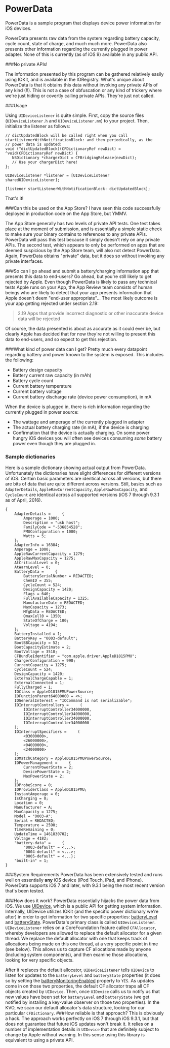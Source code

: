 # PowerData
PowerData is a sample program that displays device power information for iOS devices. 

PowerData presents raw data from the system regarding battery capacity, cycle count, state of charge, and much much more. PowerData also presents other information regarding the currently plugged in power adapter. None of this is currently (as of iOS 9) available in any public API.

###No private APIs!

The information presented by this program can be gathered relatively easily using IOKit, and is available in the IORegistry. What's unique about PowerData is that it obtains this data without invoking any private APIs of any kind (!!). This is not a case of obfuscation or any kind of trickery where we're just hiding or covertly calling private APIs. They're just not called.

###Usage

Using `UIDeviceListener` is quite simple. First, copy the source files (`UIDeviceListener.h` and `UIDeviceListener.mm`) to your project. Then, initialize the listener as follows:

```
// dictUpdatedBlock will be called right when you call startListenerWithNotificationBlock: and then periodically, as the 
// power data is updated:
void (^dictUpdatedBlock)(CFDictionaryRef newDict) = ^void(CFDictionaryRef newDict) {
   NSDictionary *chargerDict = CFBridgingRelease(newDict);
   // Use your chargerDict here!
};

UIDeviceListener *listener = [UIDeviceListener sharedUIDeviceListener];

[listener startListenerWithNotificationBlock: dictUpdatedBlock];
```

That's it!

###Can this be used on the App Store?
I have seen this code successfully deployed in production code on the App Store, but YMMV. 

The App Store generally has two levels of private API tests. One test takes place at the moment of submission, and is essentially a simple static check to make sure your binary contains to references to any private APIs. PowerData will pass this test because it simply doesn't rely on any private APIs. The second test, which appears to only be performed on apps that are deemed suspicious by the App Store team, will also not detect PowerData. Again, PowerData obtains "private" data, but it does so without invoking any private interfaces.

###So can I go ahead and submit a battery/charging information app that presents this data to end-users?
Go ahead, but you're still likely to get rejected by Apple. Even though PowerData is likely to pass any technical tests Apple runs on your App, the App Review team consists of human beings who are likely to detect that your app presents information that Apple doesn't deem "end-user appropriate"... The most likely outcome is your app getting rejected under section 2.19:
>  2.19       Apps that provide incorrect diagnostic or other inaccurate device data will be rejected

Of course, the data presented is about as accurate as it could ever be, but clearly Apple has decided that for now they're not willing to present this data to end-users, and so expect to get this rejection.

###What kind of power data can I get?
Pretty much every datapoint regarding battery and power known to the system is exposed. This includes the following:
- Battery design capacity
- Battery current raw capacity (in mAh)
- Battery cycle count
- Current battery temperature
- Current battery voltage
- Current battery discharge rate (device power consumption), in mA

When the device is plugged in, there is rich information regarding the currently plugged in power source:
- The wattage and amperage of the currently plugged in adapter
- The actual battery charging rate (in mA), if the device is charging
- Confirmation that the device is actually charging. On some power hungry iOS devices you will often see devices consuming *some* battery power even though they are plugged in.

### Sample dictionaries
Here is a sample dictionary showing actual output from PowerData. Unfortunately the dictionaries have slight differences for different versions of iOS. Certain basic parameters are identical across all versions, but there are bits of data that are quite different across versions. Still, basics such as `AdapterDetails`, `AppleRawCurrentCapacity`, `AppleRawMaxCapacity`, and `CycleCount` are identical across all supported versions (iOS 7 through 9.3.1 as of April, 2016).

```
{
    AdapterDetails =     {
        Amperage = 1000;
        Description = "usb host";
        FamilyCode = "-536854528";
        PMUConfiguration = 1000;
        Watts = 5;
    };
    AdapterInfo = 16384;
    Amperage = 1000;
    AppleRawCurrentCapacity = 1279;
    AppleRawMaxCapacity = 1275;
    AtCriticalLevel = 0;
    AtWarnLevel = 0;
    BatteryData =     {
        BatterySerialNumber = REDACTED;
        ChemID = 355;
        CycleCount = 524;
        DesignCapacity = 1420;
        Flags = 640;
        FullAvailableCapacity = 1325;
        ManufactureDate = REDACTED;
        MaxCapacity = 1273;
        MfgData = REDACTED;
        QmaxCell0 = 1350;
        StateOfCharge = 100;
        Voltage = 4194;
    };
    BatteryInstalled = 1;
    BatteryKey = "0003-default";
    BootBBCapacity = 52;
    BootCapacityEstimate = 2;
    BootVoltage = 3518;
    CFBundleIdentifier = "com.apple.driver.AppleD1815PMU";
    ChargerConfiguration = 990;
    CurrentCapacity = 1275;
    CycleCount = 524;
    DesignCapacity = 1420;
    ExternalChargeCapable = 1;
    ExternalConnected = 1;
    FullyCharged = 1;
    IOClass = AppleD1815PMUPowerSource;
    IOFunctionParent64000000 = <>;
    IOGeneralInterest = "IOCommand is not serializable";
    IOInterruptControllers =     (
        IOInterruptController34000000,
        IOInterruptController34000000,
        IOInterruptController34000000,
        IOInterruptController34000000
    );
    IOInterruptSpecifiers =     (
        <03000000>,
        <26000000>,
        <04000000>,
        <24000000>
    );
    IOMatchCategory = AppleD1815PMUPowerSource;
    IOPowerManagement =     {
        CurrentPowerState = 2;
        DevicePowerState = 2;
        MaxPowerState = 2;
    };
    IOProbeScore = 0;
    IOProviderClass = AppleD1815PMU;
    InstantAmperage = 0;
    IsCharging = 0;
    Location = 0;
    Manufacturer = A;
    MaxCapacity = 1275;
    Model = "0003-A";
    Serial = REDACTED;
    Temperature = 2590;
    TimeRemaining = 0;
    UpdateTime = 1461830702;
    Voltage = 4182;
    "battery-data" =     {
        "0003-default" = <...>;
        "0004-default" = <...>;
        "0005-default" = <...};
    "built-in" = 1;
}
```

###System Requirements
PowerData has been extensively tested and runs well on essentially **any** iOS device (iPod Touch, iPad, and iPhone). PowerData supports iOS 7 and later, with 9.3.1 being the most recent version that's been tested.

###How does it work?
PowerData essentially hijacks the power data from iOS. We use [UIDevice](https://developer.apple.com/library/ios/documentation/UIKit/Reference/UIDevice_Class/), which is a public API for getting system information. Internally, UIDevice utilizes IOKit (and the specific power dictionary we're after) in order to get information for two specific properties: [batteryLevel](https://developer.apple.com/library/ios/documentation/UIKit/Reference/UIDevice_Class/#//apple_ref/occ/instp/UIDevice/batteryLevel) and [batteryState](https://developer.apple.com/library/ios/documentation/UIKit/Reference/UIDevice_Class/#//apple_ref/occ/instp/UIDevice/batteryState).
PowerData's primary class is called `UIDeviceListener`. `UIDeviceListener` relies on a CoreFoundation feature called `CFAllocator`, whereby developers are allowed to replace the default allocator for a given thread. We replace the default allocator with one that keeps track of allocations being made on this one thread, at a very specific point in time (see below). This allows us to capture CF allocations made by anyone (including system components), and then examine those allocations, looking for very specific objects.

After it replaces the default allocator, `UIDeviceListener` tells `UIDevice` to listen for updates to the `batteryLevel` and `batteryState` properties (it does so by setting the [batteryMonitoringEnabled](https://developer.apple.com/library/ios/documentation/UIKit/Reference/UIDevice_Class/#//apple_ref/occ/instp/UIDevice/batteryMonitoringEnabled) property to `YES`. 
As updates come in on those two properties, the default CF allocator traps all CF objects created by `UIDevice`. Then, once `UIDevice` calls us to notify us that new values have been set for `batteryLevel` and `batteryState` (we get notified by installing a key-value observer on those two properties). In the KVO, we scan our default allocator's data structure, looking for our particular `CFDictionary`.
###How reliable is that approach?
This is obviously a hack. The approach works perfectly on iOS 7 through iOS 9.3.1, but that does not guarantee that future iOS updates won't break it. It relies on a number of implementation details in `UIDevice` that are definitely subject to change by Apple without warning. In this sense using this library is equivalent to using a private API.

